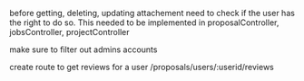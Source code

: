 before getting, deleting, updating attachement need to check if the user has the right to do so. This needed to be implemented in proposalController, jobsController, projectController

make sure to filter out admins accounts

create route to get reviews for a user /proposals/users/:userid/reviews

